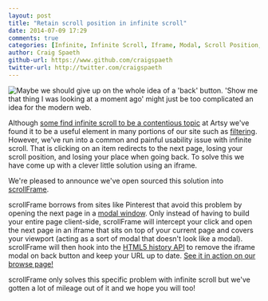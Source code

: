 ```yaml
---
layout: post
title: "Retain scroll position in infinite scroll"
date: 2014-07-09 17:29
comments: true
categories: [Infinite, Infinite Scroll, Iframe, Modal, Scroll Position, Retain Scroll Position]
author: Craig Spaeth
github-url: https://www.github.com/craigspaeth
twitter-url: http://twitter.com/craigspaeth
---
```


![Maybe we should give up on the whole idea of a 'back' button. 'Show me that thing I was looking at a moment ago' might just be too complicated an idea for the modern web.](https://camo.githubusercontent.com/4b7e6aefa00b96ba2804b235aaaa811bbb893c4e/687474703a2f2f7777772e6578706c61696e786b63642e636f6d2f77696b692f696d616765732f352f35362f696e66696e6974655f7363726f6c6c696e672e706e67)

Although [some find infinite scroll to be a contentious topic](https://news.ycombinator.com/item?id=7314965) at Artsy we've found it to be a useful element in many portions of our site such as [filtering](https://artsy.net/browse/artworks?medium=prints&price_range=-1%3A1000). However, we've run into a common and painful usability issue with infinite scroll. That is clicking on an item redirects to the next page, losing your scroll position, and losing your place when going back. To solve this we have come up with a clever little solution using an iframe.

<!-- more -->

We're pleased to announce we've open sourced this solution into [scrollFrame](https://github.com/artsy/scroll-frame).

scrollFrame borrows from sites like Pinterest that avoid this problem by opening the next page in a [modal window](http://en.wikipedia.org/wiki/Modal_window). Only instead of having to build your entire page client-side, scrollFrame will intercept your click and open the next page in an iframe that sits on top of your current page and covers your viewport (acting as a sort of modal that doesn't look like a modal). scrollFrame will then hook into the [HTML5 history API](https://developer.mozilla.org/en-US/docs/Web/Guide/API/DOM/Manipulating_the_browser_history) to remove the iframe modal on back button and keep your URL up to date. [See it in action on our browse page!](https://artsy.net/browse)

scrollFrame only solves this specific problem with infinite scroll but we've gotten a lot of mileage out of it and we hope you will too!